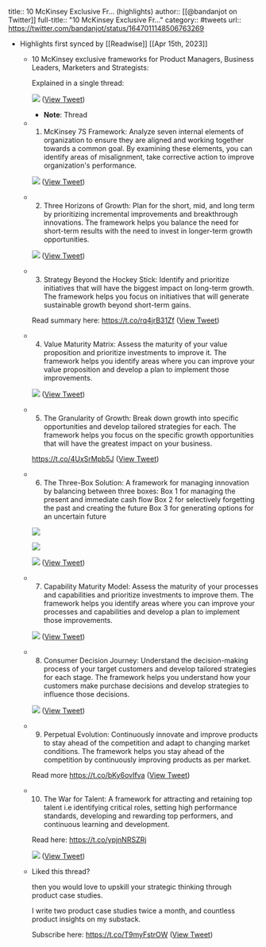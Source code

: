 title:: 10 McKinsey Exclusive Fr... (highlights)
author:: [[@bandanjot on Twitter]]
full-title:: "10 McKinsey Exclusive Fr..."
category:: #tweets
url:: https://twitter.com/bandanjot/status/1647011148506763269

- Highlights first synced by [[Readwise]] [[Apr 15th, 2023]]
	- 10 McKinsey exclusive frameworks  for Product Managers, Business Leaders, Marketers and Strategists:
	  
	  Explained in a single thread: 
	  
	  ![](https://pbs.twimg.com/media/Fttb6QNakAAjcMz.png) ([View Tweet](https://twitter.com/bandanjot/status/1647011148506763269))
		- **Note**: Thread
	- 1.  McKinsey 7S Framework: Analyze seven internal elements of organization to ensure they are aligned and working together towards a common goal. By examining these elements, you can identify areas of misalignment, take corrective action to improve organization's performance. 
	  
	  ![](https://pbs.twimg.com/media/Fttb6lHakAEx8Jr.png) ([View Tweet](https://twitter.com/bandanjot/status/1647011156685647872))
	- 2.  Three Horizons of Growth: Plan for the short, mid, and long term by prioritizing incremental improvements and breakthrough innovations. The framework helps you balance the need for short-term results with the need to invest in longer-term growth opportunities. 
	  
	  ![](https://pbs.twimg.com/media/Fttb7C4aIAUDYRY.jpg) ([View Tweet](https://twitter.com/bandanjot/status/1647011164457664512))
	- 3.  Strategy Beyond the Hockey Stick: Identify and prioritize initiatives that will have the biggest impact on long-term growth. The framework helps you focus on initiatives that will generate sustainable growth beyond short-term gains.
	  
	  Read summary here: https://t.co/rq4jrB31Zf ([View Tweet](https://twitter.com/bandanjot/status/1647011167423057921))
	- 4.  Value Maturity Matrix: Assess the maturity of your value proposition and prioritize investments to improve it. The framework helps you identify areas where you can improve your value proposition and develop a plan to implement those improvements. 
	  
	  ![](https://pbs.twimg.com/media/Fttb7o8aIAA0Wp1.jpg) ([View Tweet](https://twitter.com/bandanjot/status/1647011174322688000))
	- 5.  The Granularity of Growth: Break down growth into specific opportunities and develop tailored strategies for each. The framework helps you focus on the specific growth opportunities that will have the greatest impact on your business.
	  
	  https://t.co/4UxSrMpb5J ([View Tweet](https://twitter.com/bandanjot/status/1647011177703292929))
	- 6.  The Three-Box Solution: A framework for managing innovation by balancing between three boxes:
	  Box 1 for managing the present and immediate cash flow
	  Box 2 for selectively forgetting the past and creating the future Box 3 for generating options for an uncertain future 
	  
	  ![](https://pbs.twimg.com/media/Fttb8O7aMAI-ZDQ.png) 
	  
	  ![](https://pbs.twimg.com/media/Fttb8b_aQAA8DuQ.png) 
	  
	  ![](https://pbs.twimg.com/media/Fttb8pFaUAA-KQc.png) ([View Tweet](https://twitter.com/bandanjot/status/1647011191087329280))
	- 7.  Capability Maturity Model: Assess the maturity of your processes and capabilities and prioritize investments to improve them. The framework helps you identify areas where you can improve your processes and capabilities and develop a plan to implement those improvements. 
	  
	  ![](https://pbs.twimg.com/media/Fttb9CpacAAcQ1L.jpg) ([View Tweet](https://twitter.com/bandanjot/status/1647011198293131264))
	- 8.  Consumer Decision Journey: Understand the decision-making process of your target customers and develop tailored strategies for each stage. The framework helps you understand how your customers make purchase decisions and develop strategies to influence those decisions. 
	  
	  ![](https://pbs.twimg.com/media/Fttb9c2aIAA88nf.png) ([View Tweet](https://twitter.com/bandanjot/status/1647011204513300480))
	- 9.  Perpetual Evolution: Continuously innovate and improve products to stay ahead of the competition and adapt to changing market conditions. The framework helps you stay ahead of the competition by continuously improving products as per market.
	  
	  Read more
	  https://t.co/bKy6ovIfva ([View Tweet](https://twitter.com/bandanjot/status/1647011207361236992))
	- 10.  The War for Talent: A framework for attracting and retaining top talent i.e  identifying critical roles, setting high performance standards, developing and rewarding top performers, and continuous learning and development.
	  
	  Read here: https://t.co/ypjnNRSZRj 
	  
	  ![](https://pbs.twimg.com/media/Fttb9-AaEAIU4ma.png) ([View Tweet](https://twitter.com/bandanjot/status/1647011214768373762))
	- Liked this thread?
	  
	  then you would love to upskill your strategic thinking through product case studies.
	  
	  I write two product case studies twice a month, and countless product insights on my substack.
	  
	  Subscribe here:
	  https://t.co/T9myFstrOW ([View Tweet](https://twitter.com/bandanjot/status/1647011217976983553))